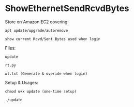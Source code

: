 # ShowEthernetSendRcvdBytes

Store on Amazon EC2 covering:

    apt update/upgrade/autoremove

    show current Rcvd/Sent Bytes used when login


Files:

    update

    rt.py

    wl.txt (Generate & overide when login)



Setup & Usages:

    chmod u+x update (one-time setup)

    ./update
